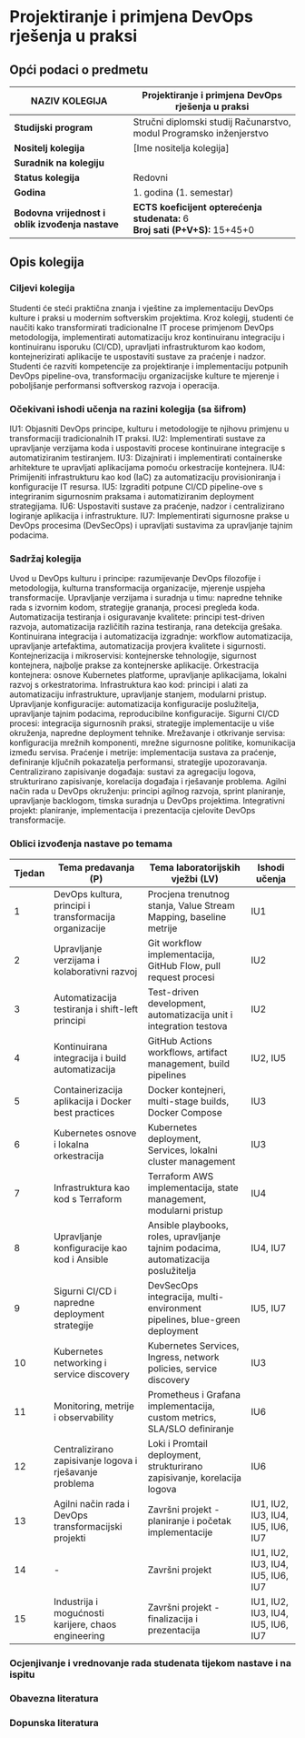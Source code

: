 # Projektiranje i primjena DevOps rješenja u praksi

## Opći podaci o predmetu

| **NAZIV KOLEGIJA**                               | Projektiranje i primjena DevOps rješenja u praksi                                  |
| ------------------------------------------------ | ---------------------------------------------------------------------------------- |
| **Studijski program**                            | Stručni diplomski studij Računarstvo, modul Programsko inženjerstvo                |
| **Nositelj kolegija**                            | [Ime nositelja kolegija]                                                          |
| **Suradnik na kolegiju**                         |                                                                                    |
| **Status kolegija**                              | Redovni                                                                            |
| **Godina**                                       | 1. godina (1. semestar)                                                            |
| **Bodovna vrijednost i oblik izvođenja nastave** | **ECTS koeficijent opterećenja studenata:** 6 <br> **Broj sati (P+V+S):** 15+45+0 |

## Opis kolegija

### Ciljevi kolegija
Studenti će steći praktična znanja i vještine za implementaciju DevOps kulture i praksi u modernim softverskim projektima. Kroz kolegij, studenti će naučiti kako transformirati tradicionalne IT procese primjenom DevOps metodologija, implementirati automatizaciju kroz kontinuiranu integraciju i kontinuiranu isporuku (CI/CD), upravljati infrastrukturom kao kodom, kontejnerizirati aplikacije te uspostaviti sustave za praćenje i nadzor. Studenti će razviti kompetencije za projektiranje i implementaciju potpunih DevOps pipeline-ova, transformaciju organizacijske kulture te mjerenje i poboljšanje performansi softverskog razvoja i operacija.

### Očekivani ishodi učenja na razini kolegija (sa šifrom)
IU1: Objasniti DevOps principe, kulturu i metodologije te njihovu primjenu u transformaciji tradicionalnih IT praksi.
IU2: Implementirati sustave za upravljanje verzijama koda i uspostaviti procese kontinuirane integracije s automatiziranim testiranjem.
IU3: Dizajnirati i implementirati containerske arhitekture te upravljati aplikacijama pomoću orkestracije kontejnera.
IU4: Primijeniti infrastrukturu kao kod (IaC) za automatizaciju provisioniranja i konfiguracije IT resursa.
IU5: Izgraditi potpune CI/CD pipeline-ove s integriranim sigurnosnim praksama i automatiziranim deployment strategijama.
IU6: Uspostaviti sustave za praćenje, nadzor i centralizirano logiranje aplikacija i infrastrukture.
IU7: Implementirati sigurnosne prakse u DevOps procesima (DevSecOps) i upravljati sustavima za upravljanje tajnim podacima.

### Sadržaj kolegija
Uvod u DevOps kulturu i principe: razumijevanje DevOps filozofije i metodologija, kulturna transformacija organizacije, mjerenje uspjeha transformacije. Upravljanje verzijama i suradnja u timu: napredne tehnike rada s izvornim kodom, strategije grananja, procesi pregleda koda. Automatizacija testiranja i osiguravanje kvalitete: principi test-driven razvoja, automatizacija različitih razina testiranja, rana detekcija grešaka. Kontinuirana integracija i automatizacija izgradnje: workflow automatizacija, upravljanje artefaktima, automatizacija provjera kvalitete i sigurnosti. Kontejnerizacija i mikroservisi: kontejnerske tehnologije, sigurnost kontejnera, najbolje prakse za kontejnerske aplikacije. Orkestracija kontejnera: osnove Kubernetes platforme, upravljanje aplikacijama, lokalni razvoj s orkestratorima. Infrastruktura kao kod: principi i alati za automatizaciju infrastrukture, upravljanje stanjem, modularni pristup. Upravljanje konfiguracije: automatizacija konfiguracije poslužitelja, upravljanje tajnim podacima, reproducibilne konfiguracije. Sigurni CI/CD procesi: integracija sigurnosnih praksi, strategije implementacije u više okruženja, napredne deployment tehnike. Mrežavanje i otkrivanje servisa: konfiguracija mrežnih komponenti, mrežne sigurnosne politike, komunikacija između servisa. Praćenje i metrije: implementacija sustava za praćenje, definiranje ključnih pokazatelja performansi, strategije upozoravanja. Centralizirano zapisivanje događaja: sustavi za agregaciju logova, strukturirano zapisivanje, korelacija događaja i rješavanje problema. Agilni način rada u DevOps okruženju: principi agilnog razvoja, sprint planiranje, upravljanje backlogom, timska suradnja u DevOps projektima. Integrativni projekt: planiranje, implementacija i prezentacija cjelovite DevOps transformacije.

### Oblici izvođenja nastave po temama

| Tjedan | Tema predavanja (P)                                              | Tema laboratorijskih vježbi (LV)                                                    | Ishodi učenja                     |
| ------ | ---------------------------------------------------------------- | ----------------------------------------------------------------------------------- | --------------------------------- |
| 1      | DevOps kultura, principi i transformacija organizacije          | Procjena trenutnog stanja, Value Stream Mapping, baseline metrije                   | IU1                               |
| 2      | Upravljanje verzijama i kolaborativni razvoj                    | Git workflow implementacija, GitHub Flow, pull request procesi                      | IU2                               |
| 3      | Automatizacija testiranja i shift-left principi                 | Test-driven development, automatizacija unit i integration testova                  | IU2                               |
| 4      | Kontinuirana integracija i build automatizacija                 | GitHub Actions workflows, artifact management, build pipelines                      | IU2, IU5                          |
| 5      | Containerizacija aplikacija i Docker best practices             | Docker kontejneri, multi-stage builds, Docker Compose                              | IU3                               |
| 6      | Kubernetes osnove i lokalna orkestracija                        | Kubernetes deployment, Services, lokalni cluster management                          | IU3                               |
| 7      | Infrastruktura kao kod s Terraform                              | Terraform AWS implementacija, state management, modularni pristup                   | IU4                               |
| 8      | Upravljanje konfiguracije kao kod i Ansible                     | Ansible playbooks, roles, upravljanje tajnim podacima, automatizacija poslužitelja | IU4, IU7                          |
| 9      | Sigurni CI/CD i napredne deployment strategije                  | DevSecOps integracija, multi-environment pipelines, blue-green deployment           | IU5, IU7                          |
| 10     | Kubernetes networking i service discovery                       | Kubernetes Services, Ingress, network policies, service discovery                   | IU3                               |
| 11     | Monitoring, metrije i observability                             | Prometheus i Grafana implementacija, custom metrics, SLA/SLO definiranje            | IU6                               |
| 12     | Centralizirano zapisivanje logova i rješavanje problema         | Loki i Promtail deployment, strukturirano zapisivanje, korelacija logova            | IU6                               |
| 13     | Agilni način rada i DevOps transformacijski projekti            | Završni projekt - planiranje i početak implementacije                               | IU1, IU2, IU3, IU4, IU5, IU6, IU7 |
| 14     | -                                                                | Završni projekt                                                                     | IU1, IU2, IU3, IU4, IU5, IU6, IU7 |
| 15     | Industrija i mogućnosti karijere, chaos engineering             | Završni projekt - finalizacija i prezentacija                                       | IU1, IU2, IU3, IU4, IU5, IU6, IU7 |

### Ocjenjivanje i vrednovanje rada studenata tijekom nastave i na ispitu

### Obavezna literatura

### Dopunska literatura
